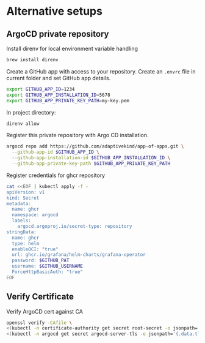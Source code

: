# Alternative setups

## ArgoCD private repository

Install direnv for local environment variable handling

```sh
brew install direnv
```

Create a GitHub app with access to your repository. Create an `.envrc` file in
current folder and set GitHub app details.

```sh
export GITHUB_APP_ID=1234
export GITHUB_APP_INSTALLATION_ID=5678
export GITHUB_APP_PRIVATE_KEY_PATH=my-key.pem
```

In project directory:

```sh
direnv allow
```

Register this private repository with Argo CD installation.

```sh
argocd repo add https://github.com/adaptivekind/app-of-apps.git \
  --github-app-id $GITHUB_APP_ID \
  --github-app-installation-id $GITHUB_APP_INSTALLATION_ID \
  --github-app-private-key-path $GITHUB_APP_PRIVATE_KEY_PATH
```

Register credentials for ghcr repository

```sh
cat <<EOF | kubectl apply -f -
apiVersion: v1
kind: Secret
metadata:
  name: ghcr
  namespace: argocd
  labels:
    argocd.argoproj.io/secret-type: repository
stringData:
  name: ghcr
  type: helm
  enableOCI: "true"
  url: ghcr.io/grafana/helm-charts/grafana-operator
  password: $GITHUB_PAT
  username: $GITHUB_USERNAME
  ForceHttpBasicAuth: "true"
EOF
```

## Verify Certificate

Verify ArgoCD cert against CA

```sh
openssl verify -CAfile \
<(kubectl -n certificate-authority get secret root-secret -o jsonpath='{.data.ca\.crt}' | base64 -d) \
<(kubectl -n argocd get secret argocd-server-tls -o jsonpath='{.data.tls\.crt}' | base64 -d)
```

